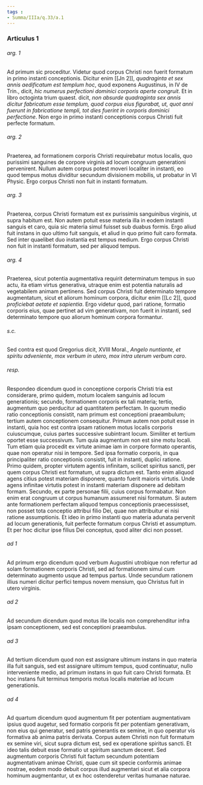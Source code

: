 ```yaml
---
tags : 
- Summa/IIIa/q.33/a.1
---
```


### Articulus 1

###### arg. 1
Ad primum sic proceditur. Videtur quod corpus Christi non fuerit formatum in primo instanti conceptionis. Dicitur enim [[Jn 2]], *quadraginta et sex annis aedificatum est templum hoc*, quod exponens Augustinus, in IV de Trin., dicit, *hic numerus perfectioni dominici corporis aperte congruit*. Et in libro octoginta trium quaest. dicit, *non absurde quadraginta sex annis dicitur fabricatum esse templum, quod corpus eius figurabat, ut, quot anni fuerunt in fabricatione templi, tot dies fuerint in corporis dominici perfectione*. Non ergo in primo instanti conceptionis corpus Christi fuit perfecte formatum.

###### arg. 2
Praeterea, ad formationem corporis Christi requirebatur motus localis, quo purissimi sanguines de corpore virginis ad locum congruum generationi pervenirent. Nullum autem corpus potest moveri localiter in instanti, eo quod tempus motus dividitur secundum divisionem mobilis, ut probatur in VI Physic. Ergo corpus Christi non fuit in instanti formatum.

###### arg. 3
Praeterea, corpus Christi formatum est ex purissimis sanguinibus virginis, ut supra habitum est. Non autem potuit esse materia illa in eodem instanti sanguis et caro, quia sic materia simul fuisset sub duabus formis. Ergo aliud fuit instans in quo ultimo fuit sanguis, et aliud in quo primo fuit caro formata. Sed inter quaelibet duo instantia est tempus medium. Ergo corpus Christi non fuit in instanti formatum, sed per aliquod tempus.

###### arg. 4
Praeterea, sicut potentia augmentativa requirit determinatum tempus in suo actu, ita etiam virtus generativa, utraque enim est potentia naturalis ad vegetabilem animam pertinens. Sed corpus Christi fuit determinato tempore augmentatum, sicut et aliorum hominum corpora, dicitur enim [[Lc 2]], quod *proficiebat aetate et sapientia*. Ergo videtur quod, pari ratione, formatio corporis eius, quae pertinet ad vim generativam, non fuerit in instanti, sed determinato tempore quo aliorum hominum corpora formantur.

###### s.c.
Sed contra est quod Gregorius dicit, XVIII Moral., *Angelo nuntiante, et spiritu adveniente, mox verbum in utero, mox intra uterum verbum caro*.

###### resp.
Respondeo dicendum quod in conceptione corporis Christi tria est considerare, primo quidem, motum localem sanguinis ad locum generationis; secundo, formationem corporis ex tali materia; tertio, augmentum quo perducitur ad quantitatem perfectam. In quorum medio ratio conceptionis consistit, nam primum est conceptioni praeambulum; tertium autem conceptionem consequitur. Primum autem non potuit esse in instanti, quia hoc est contra ipsam rationem motus localis corporis cuiuscumque, cuius partes successive subintrant locum. Similiter et tertium oportet esse successivum. Tum quia augmentum non est sine motu locali. Tum etiam quia procedit ex virtute animae iam in corpore formato operantis, quae non operatur nisi in tempore. Sed ipsa formatio corporis, in qua principaliter ratio conceptionis consistit, fuit in instanti, duplici ratione. Primo quidem, propter virtutem agentis infinitam, scilicet spiritus sancti, per quem corpus Christi est formatum, ut supra dictum est. Tanto enim aliquod agens citius potest materiam disponere, quanto fuerit maioris virtutis. Unde agens infinitae virtutis potest in instanti materiam disponere ad debitam formam. Secundo, ex parte personae filii, cuius corpus formabatur. Non enim erat congruum ut corpus humanum assumeret nisi formatum. Si autem ante formationem perfectam aliquod tempus conceptionis praecessisset, non posset tota conceptio attribui filio Dei, quae non attribuitur ei nisi ratione assumptionis. Et ideo in primo instanti quo materia adunata pervenit ad locum generationis, fuit perfecte formatum corpus Christi et assumptum. Et per hoc dicitur ipse filius Dei conceptus, quod aliter dici non posset.

###### ad 1
Ad primum ergo dicendum quod verbum Augustini utrobique non refertur ad solam formationem corporis Christi, sed ad formationem simul cum determinato augmento usque ad tempus partus. Unde secundum rationem illius numeri dicitur perfici tempus novem mensium, quo Christus fuit in utero virginis.

###### ad 2
Ad secundum dicendum quod motus ille localis non comprehenditur infra ipsam conceptionem, sed est conceptioni praeambulus.

###### ad 3
Ad tertium dicendum quod non est assignare ultimum instans in quo materia illa fuit sanguis, sed est assignare ultimum tempus, quod continuatur, nullo interveniente medio, ad primum instans in quo fuit caro Christi formata. Et hoc instans fuit terminus temporis motus localis materiae ad locum generationis.

###### ad 4
Ad quartum dicendum quod augmentum fit per potentiam augmentativam ipsius quod augetur, sed formatio corporis fit per potentiam generativam, non eius qui generatur, sed patris generantis ex semine, in quo operatur vis formativa ab anima patris derivata. Corpus autem Christi non fuit formatum ex semine viri, sicut supra dictum est, sed ex operatione spiritus sancti. Et ideo talis debuit esse formatio ut spiritum sanctum deceret. Sed augmentum corporis Christi fuit factum secundum potentiam augmentativam animae Christi, quae cum sit specie conformis animae nostrae, eodem modo debuit corpus illud augmentari sicut et alia corpora hominum augmentantur, ut ex hoc ostenderetur veritas humanae naturae.

